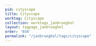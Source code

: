 ```yaml
---
pid: cityscape
title: Cityscape
worktag: Cityscape
collection: worktags_janbrueghel
layout: tagpage_janbrueghel
order: '034'
permalink: "/janbrueghel/tags/cityscape"
---
```

